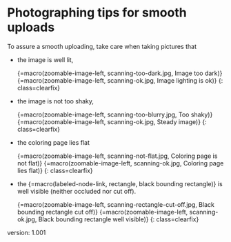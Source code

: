 # Photographing tips for smooth uploads

To assure a smooth uploading, take care when taking pictures that

* the image is well lit,

    {=macro(zoomable-image-left, scanning-too-dark.jpg, Image too dark)}
    {=macro(zoomable-image-left, scanning-ok.jpg, Image lighting is ok)}
{: class=clearfix}

* the image is not too shaky,

    {=macro(zoomable-image-left, scanning-too-blurry.jpg, Too shaky)}
    {=macro(zoomable-image-left, scanning-ok.jpg, Steady image)}
{: class=clearfix}

* the coloring page lies flat

    {=macro(zoomable-image-left, scanning-not-flat.jpg, Coloring page is not flat)}
    {=macro(zoomable-image-left, scanning-ok.jpg, Coloring page lies flat)}
{: class=clearfix}

* the {=macro(labeled-node-link, rectangle, black bounding rectangle)} is well visible (neither occluded nor cut off).

    {=macro(zoomable-image-left, scanning-rectangle-cut-off.jpg, Black bounding rectangle cut off)}
    {=macro(zoomable-image-left, scanning-ok.jpg, Black bounding rectangle well visible)}
{: class=clearfix}


version: 1.001

